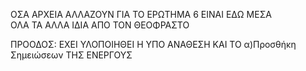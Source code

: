 ΟΣΑ ΑΡΧΕΙΑ ΑΛΛΑΖΟΥΝ ΓΙΑ ΤΟ ΕΡΩΤΗΜΑ 6 ΕΙΝΑΙ ΕΔΩ ΜΕΣΑ <br>
ΟΛΑ ΤΑ ΑΛΛΑ ΙΔΙΑ ΑΠΟ ΤΟΝ ΘΕΟΦΡΑΣΤΟ


ΠΡΟΟΔΟΣ:  ΕΧΕΙ ΥΛΟΠΟΙΗΘΕΙ Η ΥΠΟ ΑΝΑΘΕΣΗ ΚΑΙ ΤΟ α)Προσθήκη Σημειώσεων ΤΗΣ ΕΝΕΡΓΟΥΣ
